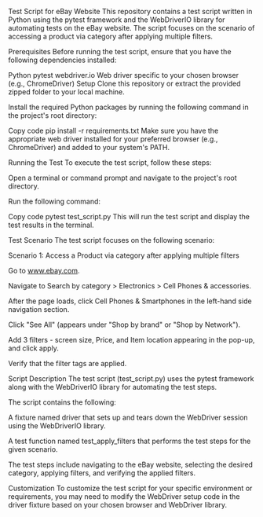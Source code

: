 Test Script for eBay Website
This repository contains a test script written in Python using the pytest framework and the WebDriverIO library for automating tests on the eBay website. The script focuses on the scenario of accessing a product via category after applying multiple filters.

Prerequisites
Before running the test script, ensure that you have the following dependencies installed:

Python
pytest
webdriver.io
Web driver specific to your chosen browser (e.g., ChromeDriver)
Setup
Clone this repository or extract the provided zipped folder to your local machine.

Install the required Python packages by running the following command in the project's root directory:

Copy code
pip install -r requirements.txt
Make sure you have the appropriate web driver installed for your preferred browser (e.g., ChromeDriver) and added to your system's PATH.

Running the Test
To execute the test script, follow these steps:

Open a terminal or command prompt and navigate to the project's root directory.

Run the following command:

Copy code
pytest test_script.py
This will run the test script and display the test results in the terminal.

Test Scenario
The test script focuses on the following scenario:

Scenario 1: Access a Product via category after applying multiple filters

Go to www.ebay.com.

Navigate to Search by category > Electronics > Cell Phones & accessories.

After the page loads, click Cell Phones & Smartphones in the left-hand side navigation section.

Click "See All" (appears under "Shop by brand" or "Shop by Network").

Add 3 filters - screen size, Price, and Item location appearing in the pop-up, and click apply.

Verify that the filter tags are applied.

Script Description
The test script (test_script.py) uses the pytest framework along with the WebDriverIO library for automating the test steps.

The script contains the following:

A fixture named driver that sets up and tears down the WebDriver session using the WebDriverIO library.

A test function named test_apply_filters that performs the test steps for the given scenario.

The test steps include navigating to the eBay website, selecting the desired category, applying filters, and verifying the applied filters.

Customization
To customize the test script for your specific environment or requirements, you may need to modify the WebDriver setup code in the driver fixture based on your chosen browser and WebDriver library.